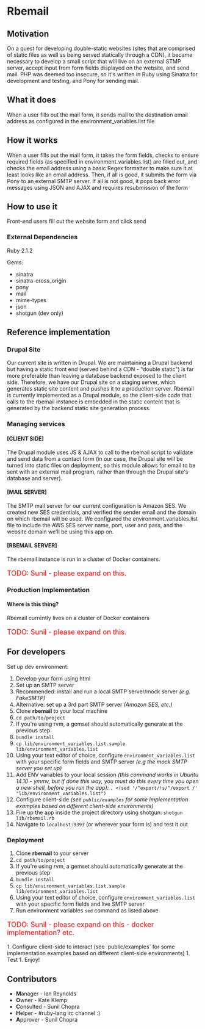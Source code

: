 # Rbemail

## Motivation
On a quest for developing double-static websites (sites that are comprised of static files as well as being served statically through a CDN), it became necessary to develop a small script that will live on an external STMP server, accept input from form fields displayed on the website, and send mail. PHP was deemed too insecure, so it's written in Ruby using Sinatra for development and testing, and Pony for sending mail.

## What it does
When a user fills out the mail form, it sends mail to the destination email address as configured in the environment_variables.list file

## How it works
When a user fills out the mail form, it takes the form fields, checks to ensure required fields (as specified in environment_variables.list) are filled out, and checks the email address using a basic Regex formatter to make sure it at least looks like an email address.  Then, if all is good, it submits the form via Pony to an external SMTP server.  If all is not good, it pops back error messages using JSON and AJAX and requires resubmission of the form

## How to use it
Front-end users fill out the website form and click send

### External Dependencies
Ruby 2.1.2

Gems:
- sinatra
- sinatra-cross_origin
- pony
- mail
- mime-types
- json
- shotgun (dev only)

## Reference implementation

### Drupal Site
Our current site is written in Drupal.  We are maintaining a Drupal backend but having a static front end (served behind a CDN - "double static") is far more preferable than leaving a database backend exposed to the client side.  Therefore, we have our Drupal site on a staging server, which generates static site content and pushes it to a production server.  Rbemail is currently implemented as a Drupal module, so the client-side code that calls to the rbemail instance is embedded in the static content that is generated by the backend static site generation process.

### Managing services

#### [CLIENT SIDE]
The Drupal module uses JS & AJAX to call to the rbemail script to validate and send data from a contact form (in our case, the Drupal site will be turned into static files on deployment, so this module allows for email to be sent with an external mail program, rather than through the Drupal site's database and server).

#### [MAIL SERVER]
The SMTP mail server for our current configuration is Amazon SES.  We created new SES credentials, and verified the sender email and the domain on which rbemail will be used.  We configured the environment_variables.list file to include the AWS SES server name, port, user and pass, and the website domain we'll be using this app on.

#### [RBEMAIL SERVER]
The rbemail instance is run in a cluster of Docker containers.  
<p style="color:red;font-size:18px">TODO: Sunil - please expand on this.</p>

### Production Implementation

#### Where is this thing?

Rbemail currently lives on a cluster of Docker containers
<p style="color:red;font-size:18px">TODO: Sunil - please expand on this.</p>

## For developers

Set up dev environment:
1. Develop your form using html
1. Set up an SMTP server
  1. Recommended: install and run a local SMTP server/mock server *(e.g. FakeSMTP)*
  1. Alternative: set up a 3rd part SMTP server *(Amazon SES, etc.)*
1. Clone **rbemail** to your local machine
1. `cd path/to/project`
1. If you're using rvm, a gemset should automatically generate at the previous step
1. `bundle install`
1. `cp lib/environment_variables.list.sample lib/environment_variables.list`
1. Using your text editor of choice, configure `environment_variables.list` with your specific form fields and SMTP server *(e.g the mock SMTP server you set up)*
1. Add ENV variables to your local session *(this command works in Ubuntu 14.10 - ymmv, but if done this way, you must do this every time you open a new shell, before you run the app):* `. <(sed '/^export/!s/^/export /' "lib/environment_variables.list")`
1. Configure client-side *(see `public/examples` for some implementation examples based on different client-side environments)*
1. Fire up the app inside the project directory using shotgun: `shotgun lib/rbemail.rb`
1. Navigate to `localhost:9393` (or wherever your form is) and test it out

### Deployment
1. Clone **rbemail** to your server
1. `cd path/to/project`
1. If you're using rvm, a gemset should automatically generate at the previous step
1. `bundle install`
1. `cp lib/environment_variables.list.sample lib/environment_variables.list`
1. Using your text editor of choice, configure `environment_variables.list` with your specific form fields and live SMTP server
1. Run environment variables `sed` command as listed above
<p style="color:red;font-size:18px">TODO: Sunil - please expand on this - docker implementation? etc.</p>
1. Configure client-side to interact (see `public/examples` for some implementation examples based on different client-side environments)
1. Test
1. Enjoy!


## Contributors

- **M**anager - Ian Reynolds
- **O**wner   - Kate Klemp
- **C**onsulted - Sunil Chopra
- **H**elper    - #ruby-lang irc channel :)
- **A**pprover  - Sunil Chopra
